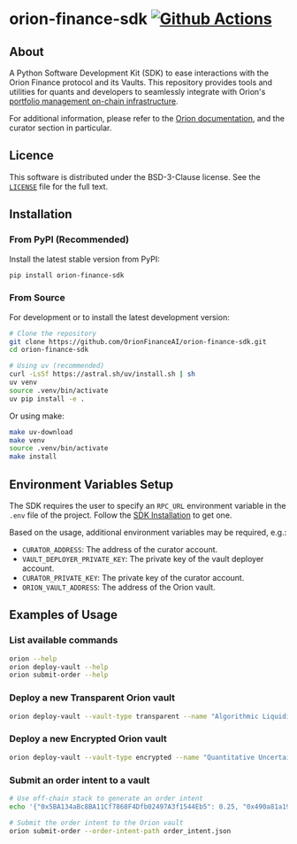 # orion-finance-sdk [![Github Actions][gha-badge]][gha]

[gha]: https://github.com/OrionFinanceAI/orion-finance-sdk/actions
[gha-badge]: https://github.com/OrionFinanceAI/orion-finance-sdk/actions/workflows/build.yml/badge.svg

## About

A Python Software Development Kit (SDK) to ease interactions with the Orion Finance protocol and its Vaults. This repository provides tools and utilities for quants and developers to seamlessly integrate with Orion's [portfolio management on-chain infrastructure](https://github.com/OrionFinanceAI/protocol).

For additional information, please refer to the [Orion documentation](https://docs.orionfinance.ai), and the curator section in particular.

## Licence

This software is distributed under the BSD-3-Clause license. See the [`LICENSE`](./LICENSE) file for the full text.

## Installation

### From PyPI (Recommended)

Install the latest stable version from PyPI:

```bash
pip install orion-finance-sdk
```

### From Source

For development or to install the latest development version:

```bash
# Clone the repository
git clone https://github.com/OrionFinanceAI/orion-finance-sdk.git
cd orion-finance-sdk

# Using uv (recommended)
curl -LsSf https://astral.sh/uv/install.sh | sh
uv venv
source .venv/bin/activate
uv pip install -e .
```

Or using make:

```bash
make uv-download
make venv
source .venv/bin/activate
make install
```

## Environment Variables Setup

The SDK requires the user to specify an `RPC_URL` environment variable in the `.env` file of the project. Follow the [SDK Installation](https://docs.orionfinance.ai/curator/orion_sdk/install) to get one.

Based on the usage, additional environment variables may be required, e.g.:
- `CURATOR_ADDRESS`: The address of the curator account.
- `VAULT_DEPLOYER_PRIVATE_KEY`: The private key of the vault deployer account.
- `CURATOR_PRIVATE_KEY`: The private key of the curator account.
- `ORION_VAULT_ADDRESS`: The address of the Orion vault.

## Examples of Usage

### List available commands

```bash
orion --help
orion deploy-vault --help
orion submit-order --help
```

### Deploy a new Transparent Orion vault

```bash
orion deploy-vault --vault-type transparent --name "Algorithmic Liquidity Provision & Hedging Agent" --symbol "ALPHA" --fee-type hard_hurdle --performance-fee 100 --management-fee 10
```

### Deploy a new Encrypted Orion vault

```bash
orion deploy-vault --vault-type encrypted --name "Quantitative Uncertainty Analysis of Network Topologies" --symbol "QUANT" --fee-type high_water_mark --performance-fee 0 --management-fee 20
```

### Submit an order intent to a vault

```bash
# Use off-chain stack to generate an order intent
echo '{"0x5BA134aBc8BA11Cf7868F4Dfb02497A3f1544Eb5": 0.25, "0x490a81a1939762E6AA87C68C346A0be5E21B466c": 0.02, "0x8A359aAfbf0DF440B34bb97445d981C1944CD053": 0.015, "0xbD39EeAd46c3f28EB8309A74641ab9Ef947FFc83": 0.0255, "0x6b2741F97Ea3EA9C5bFeEa33575d1E73c4481010": 0.06, "0x58f7aaE7B2c017F74B7403C9e89537f43B13bE87": 0.40, "0x28345814d210f2FE11C8de03236f0Ba7b603D282": 0.22, "0x484fF4FB5Ca053b47e5e0490C363b5ea38bB2adF": 0.0095}' > order_intent.json

# Submit the order intent to the Orion vault
orion submit-order --order-intent-path order_intent.json
```
